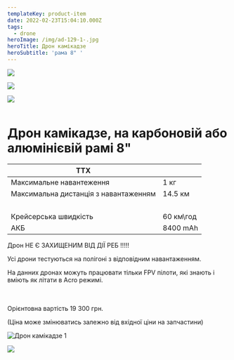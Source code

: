 ```yaml
---
templateKey: product-item
date: 2022-02-23T15:04:10.000Z
tags:
  - drone
heroImage: /img/ad-129-1-.jpg
heroTitle: Дрон камікадзе
heroSubtitle: 'рама 8" '
---
```

![](/img/img_2130.jpg)

![](/img/img_2131.jpg)

![](/img/img_2134.jpg)

![]()

# Дрон камікадзе, на карбоновій або алюмінієвій рамі 8"

| ТТХ                                    |           |
| -------------------------------------- | --------- |
| Максимальне навантеження               | 1 кг      |
| Максимальна дистанція з  навантаженням | 14.5 км   |
| ﻿                                      |           |
| Крейсерська швидкість                  | 60 км\год |
| АКБ                                    | 8400 mAh  |

Дрон НЕ Є ЗАХИЩЕНИМ ВІД ДІЇ РЕБ !!!!!

Усі дрони тестуються на полігоні з відповідним навантаженням.

На данних дронах можуть працювати тільки FPV пілоти, які знають і вміють як літати в Acro режимі.

\
\
Орієнтовна вартість 19 300 грн.

(Ціна може змінюватись залежно від вхідної ціни на запчастини)

![Дрон камікадзе 1](/img/ad-001-1-.jpg)

![](/img/product_2_1.jpeg)